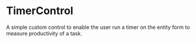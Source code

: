# TimerControl
A simple custom control to enable the user run a timer on the entity form to measure productivity of a task.

